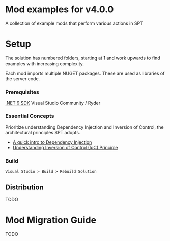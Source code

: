 
# Mod examples for v4.0.0

A collection of example mods that perform various actions in SPT

# Setup
The solution has numbered folders, starting at 1 and work upwards to find examples with increasing complexity.

Each mod imports multiple NUGET packages. These are used as libraries of the server code.

### Prerequisites
 [.NET 9 SDK](https://dotnet.microsoft.com/en-us/download/dotnet/9.0)
 Visual Studio Community / Ryder
 
### **Essential Concepts**
Prioritize understanding Dependency Injection and Inversion of Control, the architectural principles SPT adopts.

 - [A quick intro to Dependency Injection](https://www.freecodecamp.org/news/a-quick-intro-to-dependency-injection-what-it-is-and-when-to-use-it-7578c84fa88f/)
 - [Understanding Inversion of Control (IoC) Principle](https://medium.com/@amitkma/understanding-inversion-of-control-ioc-principle-163b1dc97454)

### Build
`Visual Studio > Build > Rebuild Solution`
 
## Distribution
TODO

# Mod Migration Guide
TODO

